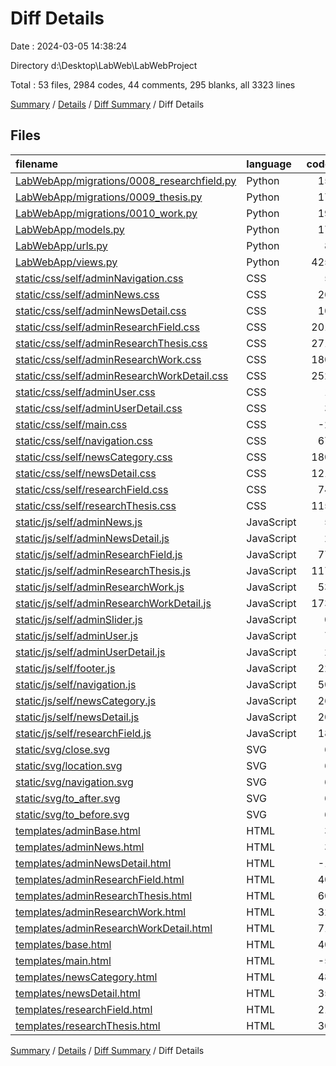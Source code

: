 # Diff Details

Date : 2024-03-05 14:38:24

Directory d:\\Desktop\\LabWeb\\LabWebProject

Total : 53 files,  2984 codes, 44 comments, 295 blanks, all 3323 lines

[Summary](results.md) / [Details](details.md) / [Diff Summary](diff.md) / Diff Details

## Files
| filename | language | code | comment | blank | total |
| :--- | :--- | ---: | ---: | ---: | ---: |
| [LabWebApp/migrations/0008_researchfield.py](/LabWebApp/migrations/0008_researchfield.py) | Python | 15 | 1 | 6 | 22 |
| [LabWebApp/migrations/0009_thesis.py](/LabWebApp/migrations/0009_thesis.py) | Python | 17 | 1 | 6 | 24 |
| [LabWebApp/migrations/0010_work.py](/LabWebApp/migrations/0010_work.py) | Python | 19 | 1 | 6 | 26 |
| [LabWebApp/models.py](/LabWebApp/models.py) | Python | 17 | 0 | 5 | 22 |
| [LabWebApp/urls.py](/LabWebApp/urls.py) | Python | 8 | 0 | 0 | 8 |
| [LabWebApp/views.py](/LabWebApp/views.py) | Python | 425 | 0 | 25 | 450 |
| [static/css/self/adminNavigation.css](/static/css/self/adminNavigation.css) | CSS | 5 | 0 | 0 | 5 |
| [static/css/self/adminNews.css](/static/css/self/adminNews.css) | CSS | 26 | 0 | 3 | 29 |
| [static/css/self/adminNewsDetail.css](/static/css/self/adminNewsDetail.css) | CSS | 10 | 0 | 0 | 10 |
| [static/css/self/adminResearchField.css](/static/css/self/adminResearchField.css) | CSS | 201 | 0 | 26 | 227 |
| [static/css/self/adminResearchThesis.css](/static/css/self/adminResearchThesis.css) | CSS | 271 | 0 | 37 | 308 |
| [static/css/self/adminResearchWork.css](/static/css/self/adminResearchWork.css) | CSS | 180 | 0 | 26 | 206 |
| [static/css/self/adminResearchWorkDetail.css](/static/css/self/adminResearchWorkDetail.css) | CSS | 252 | 0 | 39 | 291 |
| [static/css/self/adminUser.css](/static/css/self/adminUser.css) | CSS | 1 | 0 | 0 | 1 |
| [static/css/self/adminUserDetail.css](/static/css/self/adminUserDetail.css) | CSS | 3 | 0 | 0 | 3 |
| [static/css/self/main.css](/static/css/self/main.css) | CSS | -2 | 0 | 0 | -2 |
| [static/css/self/navigation.css](/static/css/self/navigation.css) | CSS | 67 | 0 | 10 | 77 |
| [static/css/self/newsCategory.css](/static/css/self/newsCategory.css) | CSS | 180 | 0 | 27 | 207 |
| [static/css/self/newsDetail.css](/static/css/self/newsDetail.css) | CSS | 121 | 0 | 18 | 139 |
| [static/css/self/researchField.css](/static/css/self/researchField.css) | CSS | 74 | 0 | 10 | 84 |
| [static/css/self/researchThesis.css](/static/css/self/researchThesis.css) | CSS | 115 | 0 | 17 | 132 |
| [static/js/self/adminNews.js](/static/js/self/adminNews.js) | JavaScript | 5 | 0 | 0 | 5 |
| [static/js/self/adminNewsDetail.js](/static/js/self/adminNewsDetail.js) | JavaScript | 2 | 0 | 1 | 3 |
| [static/js/self/adminResearchField.js](/static/js/self/adminResearchField.js) | JavaScript | 77 | 0 | 6 | 83 |
| [static/js/self/adminResearchThesis.js](/static/js/self/adminResearchThesis.js) | JavaScript | 117 | 0 | 11 | 128 |
| [static/js/self/adminResearchWork.js](/static/js/self/adminResearchWork.js) | JavaScript | 53 | 0 | 0 | 53 |
| [static/js/self/adminResearchWorkDetail.js](/static/js/self/adminResearchWorkDetail.js) | JavaScript | 173 | 0 | 8 | 181 |
| [static/js/self/adminSlider.js](/static/js/self/adminSlider.js) | JavaScript | 0 | 0 | -11 | -11 |
| [static/js/self/adminUser.js](/static/js/self/adminUser.js) | JavaScript | 7 | 0 | 0 | 7 |
| [static/js/self/adminUserDetail.js](/static/js/self/adminUserDetail.js) | JavaScript | 2 | 0 | 0 | 2 |
| [static/js/self/footer.js](/static/js/self/footer.js) | JavaScript | 22 | 0 | 1 | 23 |
| [static/js/self/navigation.js](/static/js/self/navigation.js) | JavaScript | 50 | 39 | 5 | 94 |
| [static/js/self/newsCategory.js](/static/js/self/newsCategory.js) | JavaScript | 26 | 0 | 2 | 28 |
| [static/js/self/newsDetail.js](/static/js/self/newsDetail.js) | JavaScript | 20 | 0 | 1 | 21 |
| [static/js/self/researchField.js](/static/js/self/researchField.js) | JavaScript | 18 | 0 | 0 | 18 |
| [static/svg/close.svg](/static/svg/close.svg) | SVG | 6 | 1 | 5 | 12 |
| [static/svg/location.svg](/static/svg/location.svg) | SVG | 6 | 1 | 5 | 12 |
| [static/svg/navigation.svg](/static/svg/navigation.svg) | SVG | 6 | 0 | 0 | 6 |
| [static/svg/to_after.svg](/static/svg/to_after.svg) | SVG | 6 | 0 | 0 | 6 |
| [static/svg/to_before.svg](/static/svg/to_before.svg) | SVG | 6 | 0 | 0 | 6 |
| [templates/adminBase.html](/templates/adminBase.html) | HTML | 3 | 0 | 0 | 3 |
| [templates/adminNews.html](/templates/adminNews.html) | HTML | 3 | 0 | 0 | 3 |
| [templates/adminNewsDetail.html](/templates/adminNewsDetail.html) | HTML | -1 | 0 | 0 | -1 |
| [templates/adminResearchField.html](/templates/adminResearchField.html) | HTML | 40 | 0 | 0 | 40 |
| [templates/adminResearchThesis.html](/templates/adminResearchThesis.html) | HTML | 60 | 0 | 0 | 60 |
| [templates/adminResearchWork.html](/templates/adminResearchWork.html) | HTML | 32 | 0 | 0 | 32 |
| [templates/adminResearchWorkDetail.html](/templates/adminResearchWorkDetail.html) | HTML | 71 | 0 | 0 | 71 |
| [templates/base.html](/templates/base.html) | HTML | 40 | 0 | 0 | 40 |
| [templates/main.html](/templates/main.html) | HTML | -5 | 0 | 0 | -5 |
| [templates/newsCategory.html](/templates/newsCategory.html) | HTML | 48 | 0 | 0 | 48 |
| [templates/newsDetail.html](/templates/newsDetail.html) | HTML | 35 | 0 | 0 | 35 |
| [templates/researchField.html](/templates/researchField.html) | HTML | 21 | 0 | 0 | 21 |
| [templates/researchThesis.html](/templates/researchThesis.html) | HTML | 30 | 0 | 0 | 30 |

[Summary](results.md) / [Details](details.md) / [Diff Summary](diff.md) / Diff Details
